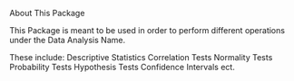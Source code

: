 About This Package

This Package is meant to be used in order to perform different operations under the Data Analysis Name.

These include:
  Descriptive Statistics
  Correlation Tests
  Normality Tests
  Probability Tests
  Hypothesis Tests
  Confidence Intervals
  ect.


  
